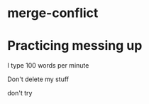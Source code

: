 # merge-conflict
# Practicing messing up
I type 100 words per minute

Don't delete my stuff

don't try
